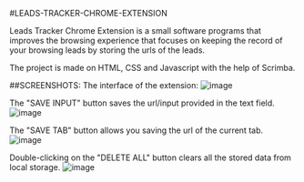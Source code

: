 #LEADS-TRACKER-CHROME-EXTENSION

Leads Tracker Chrome Extension is a small software programs that improves the browsing experience that focuses on keeping the record of your browsing leads by storing the urls of the leads.

The project is made on HTML, CSS and Javascript with the help of Scrimba.

##SCREENSHOTS:
The interface of the extension:
![image](https://user-images.githubusercontent.com/71933835/175823333-0c0985c4-2993-4e13-bb52-5a4d77cea248.png)

The "SAVE INPUT" button saves the url/input provided in the text field.
![image](https://user-images.githubusercontent.com/71933835/175823383-6f4db40a-ec1e-4386-8ed6-a57f411eb4e7.png)

The "SAVE TAB" button allows you saving the url of the current tab.
![image](https://user-images.githubusercontent.com/71933835/175823436-a651a28c-0481-41b3-b264-8acc5533b871.png)

Double-clicking on the "DELETE ALL" button clears all the stored data from local storage.
![image](https://user-images.githubusercontent.com/71933835/175823509-949757a2-5432-489f-b0d0-a71ea70abc4d.png)

